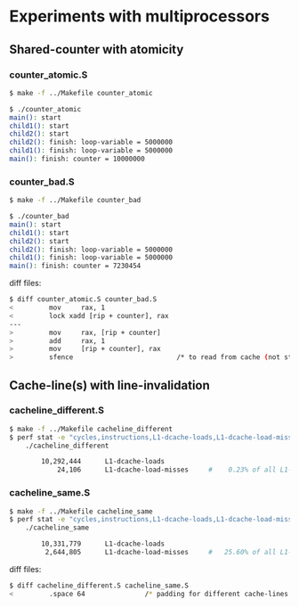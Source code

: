 
Experiments with multiprocessors
================================

## Shared-counter with atomicity

### counter_atomic.S

```sh
$ make -f ../Makefile counter_atomic

$ ./counter_atomic
main(): start
child1(): start
child2(): start
child2(): finish: loop-variable = 5000000
child1(): finish: loop-variable = 5000000
main(): finish: counter = 10000000
```

### counter_bad.S

```sh
$ make -f ../Makefile counter_bad

$ ./counter_bad
main(): start
child1(): start
child2(): start
child2(): finish: loop-variable = 5000000
child1(): finish: loop-variable = 5000000
main(): finish: counter = 7230454
```

diff files:

```sh
$ diff counter_atomic.S counter_bad.S
<         mov     rax, 1
<         lock xadd [rip + counter], rax
---
>         mov     rax, [rip + counter]
>         add     rax, 1
>         mov     [rip + counter], rax
>         sfence                          /* to read from cache (not store-buf)
```



## Cache-line(s) with line-invalidation

### cacheline_different.S

```sh
$ make -f ../Makefile cacheline_different
$ perf stat -e "cycles,instructions,L1-dcache-loads,L1-dcache-load-misses" \
    ./cacheline_different

        10,292,444      L1-dcache-loads
            24,106      L1-dcache-load-misses     #    0.23% of all L1-dcache accesses
```


### cacheline_same.S

```sh
$ make -f ../Makefile cacheline_same
$ perf stat -e "cycles,instructions,L1-dcache-loads,L1-dcache-load-misses" \
    ./cacheline_same

        10,331,779      L1-dcache-loads
         2,644,805      L1-dcache-load-misses     #   25.60% of all L1-dcache accesses
```

diff files:

```sh
$ diff cacheline_different.S cacheline_same.S
<         .space 64               /* padding for different cache-lines */
```
